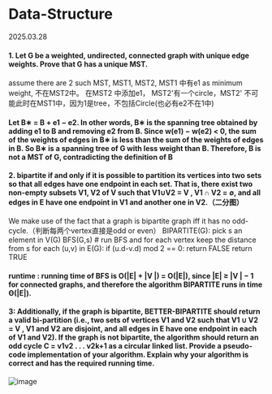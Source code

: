 # Data-Structure
2025.03.28
#### 1. Let G be a weighted, undirected, connected graph with unique edge weights. Prove that G has a unique MST.
assume there are 2 such MST, MST1, MST2, MST1 中有e1 as minimum weight, 不在MST2中。 在MST2 中添加e1， MST2'有一个circle，MST2' 不可能此时在MST1中，因为1是tree，不包括Circle(也必有e2不在1中)
#### Let B∗ = B + e1 − e2. In other words, B∗ is the spanning tree obtained by adding e1 to B and removing e2 from B. Since w(e1) − w(e2) < 0, the sum of the weights of edges in B∗ is less than the sum of the weights of edges in B. So B∗ is a spanning tree of G with less weight than B. Therefore, B is not a MST of G, contradicting the definition of B
#### 2. bipartite if and only if it is possible to partition its vertices into two sets so that all edges have one endpoint in each set. That is, there exist two non-empty subsets V1, V2 of V such that V1∪V2 = V , V1 ∩ V2 = ∅, and all edges in E have one endpoint in V1 and another one in V2.（二分图）
We make use of the fact that a graph is bipartite graph iff it has no odd-cycle.（判断每两个vertex直接是odd or even）
BIPARTITE(G):
    pick s an element in V(G)
    BFS(G,s) # run BFS and for each vertex keep the distance from s
    for each (u,v) in E(G):
      if (u.d-v.d) mod 2 == 0:
        return FALSE
    return TRUE
#### runtime : running time of BFS is O(|E| + |V |) = O(|E|), since |E| ≥ |V | − 1 for connected graphs, and therefore the algorithm BIPARTITE runs in time Θ(|E|).

#### 3: Additionally, if the graph is bipartite, BETTER-BIPARTITE should return a valid bi-partition (i.e., two sets of vertices V1 and V2 such that V1 ∪ V2 = V , V1 and V2 are disjoint, and all edges in E have one endpoint in each of V1 and V2). If the graph is not bipartite, the algorithm should return an odd cycle C = v1v2 . . . v2k+1 as a circular linked list. Provide a pseudo-code implementation of your algorithm. Explain why your algorithm is correct and has the required running time.
![image](https://github.com/user-attachments/assets/090405dd-d44f-404a-9ac3-8ab64b6a97b9)
